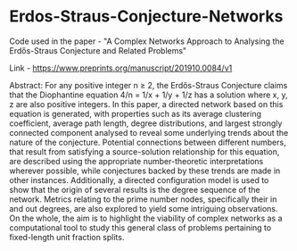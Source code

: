 # Erdos-Straus-Conjecture-Networks
Code used in the paper - "A Complex Networks Approach to Analysing the Erdős-Straus Conjecture and Related Problems"

Link - https://www.preprints.org/manuscript/201910.0084/v1


Abstract: For any positive integer n ≥ 2, the Erdős-Straus Conjecture claims that the Diophantine equation 4/n = 1/x + 1/y + 1/z has a solution where x, y, z are also positive integers. In this paper, a directed network based on this equation is generated, with properties such as its average clustering coefficient, average path length, degree distributions, and largest strongly connected component analysed to reveal some underlying trends about the nature of the conjecture. Potential connections between different numbers, that result from satisfying a source-solution relationship for this equation, are described using the appropriate number-theoretic interpretations wherever possible, while conjectures backed by these trends are made in other instances. Additionally, a directed configuration model is used to show that the origin of several results is the degree sequence of the network. Metrics relating to the prime number nodes, specifically their in and out degrees, are also explored to yield some intriguing observations. On the whole, the aim is to highlight the viability of complex networks as a computational tool to study this general class of problems pertaining to fixed-length unit fraction splits. 
